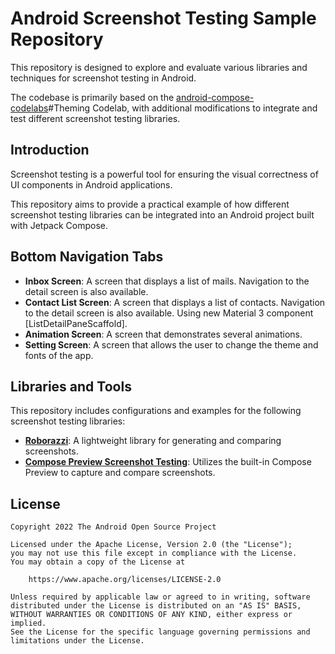 # Android Screenshot Testing Sample Repository

This repository is designed to explore and evaluate various libraries and techniques for screenshot testing in Android. 

The codebase is primarily based on the [android-compose-codelabs](https://github.com/android/codelab-android-compose)#Theming Codelab, 
with additional modifications to integrate and test different screenshot testing libraries.

## Introduction

Screenshot testing is a powerful tool for ensuring the visual correctness of UI components in Android applications. 

This repository aims to provide a practical example of how different screenshot testing libraries can be integrated into an Android project built with Jetpack Compose.

## Bottom Navigation Tabs
- **Inbox Screen**: A screen that displays a list of mails. Navigation to the detail screen is also available.
- **Contact List Screen**: A screen that displays a list of contacts. Navigation to the detail screen is also available. Using new Material 3 component [ListDetailPaneScaffold].
- **Animation Screen**: A screen that demonstrates several animations.
- **Setting Screen**: A screen that allows the user to change the theme and fonts of the app.

## Libraries and Tools

This repository includes configurations and examples for the following screenshot testing libraries:

- **[Roborazzi](https://github.com/takahirom/roborazzi)**: A lightweight library for generating and comparing screenshots.
- **[Compose Preview Screenshot Testing](https://developer.android.com/studio/preview/compose-screenshot-testing)**: Utilizes the built-in Compose Preview to capture and compare screenshots.

## License

```
Copyright 2022 The Android Open Source Project

Licensed under the Apache License, Version 2.0 (the "License");
you may not use this file except in compliance with the License.
You may obtain a copy of the License at

    https://www.apache.org/licenses/LICENSE-2.0

Unless required by applicable law or agreed to in writing, software
distributed under the License is distributed on an "AS IS" BASIS,
WITHOUT WARRANTIES OR CONDITIONS OF ANY KIND, either express or implied.
See the License for the specific language governing permissions and
limitations under the License.
```
